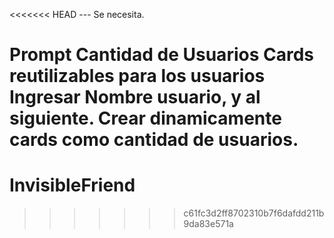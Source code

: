 <<<<<<< HEAD
--- Se necesita.

Prompt Cantidad de Usuarios 
Cards reutilizables para los usuarios
Ingresar Nombre usuario, y al siguiente.
Crear dinamicamente cards como cantidad de usuarios.
=======
# InvisibleFriend
>>>>>>> c61fc3d2ff8702310b7f6dafdd211b9da83e571a
